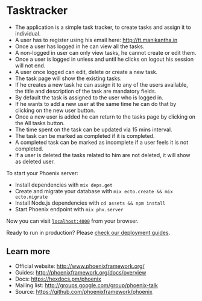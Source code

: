 # Tasktracker

* The application is a simple task tracker, to create tasks and assign it to individual.
* A user has to register using his email here: http://tt.manikantha.in
* Once a user has logged in he can view all the tasks.
* A non-logged in user can only view tasks, he cannot create or edit them.
* Once a user is logged in unless and until he clicks on logout his session will not end.
* A user once logged can edit, delete or create a new task.
* The task page will show the existing tasks.
* If he creates a new task he can assign it to any of the users available, the title and description of the task are mandatory fields.
* By default the task is assigned to the user who is logged in.
* If he wants to add a new user at the same time he can do that by clicking on the new user button.
* Once a new user is added he can return to the tasks page by clicking on the All tasks button.
* The time spent on the task can be updated via 15 mins interval.
* The task can be marked as completed if it is completed.
* A completed task can be marked as incomplete if a user feels it is not completed.
* If a user is deleted the tasks related to him are not deleted, it will show as deleted user.



To start your Phoenix server:

  * Install dependencies with `mix deps.get`
  * Create and migrate your database with `mix ecto.create && mix ecto.migrate`
  * Install Node.js dependencies with `cd assets && npm install`
  * Start Phoenix endpoint with `mix phx.server`

Now you can visit [`localhost:4000`](http://localhost:4000) from your browser.

Ready to run in production? Please [check our deployment guides](http://www.phoenixframework.org/docs/deployment).

## Learn more

  * Official website: http://www.phoenixframework.org/
  * Guides: http://phoenixframework.org/docs/overview
  * Docs: https://hexdocs.pm/phoenix
  * Mailing list: http://groups.google.com/group/phoenix-talk
  * Source: https://github.com/phoenixframework/phoenix
